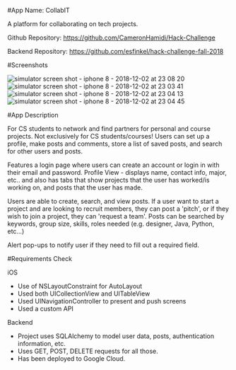 #App Name: CollabIT

A platform for collaborating on tech projects.

Github Repository: https://github.com/CameronHamidi/Hack-Challenge

Backend Repository: https://github.com/esfinkel/hack-challenge-fall-2018

#Screenshots

![simulator screen shot - iphone 8 - 2018-12-02 at 23 08 20](https://user-images.githubusercontent.com/45296452/49352759-a390e500-f687-11e8-805f-41b270608ea6.png)
![simulator screen shot - iphone 8 - 2018-12-02 at 23 03 41](https://user-images.githubusercontent.com/45296452/49352765-adb2e380-f687-11e8-9d5e-e125847ca549.png)
![simulator screen shot - iphone 8 - 2018-12-02 at 23 04 13](https://user-images.githubusercontent.com/45296452/49352766-b0add400-f687-11e8-99e6-4089214e6c5a.png)
![simulator screen shot - iphone 8 - 2018-12-02 at 23 04 45](https://user-images.githubusercontent.com/45296452/49352771-b5728800-f687-11e8-8eb2-e282abcae885.png)


#App Description

For CS students to network and find partners for personal and course projects. Not exclusively for CS students/courses! Users can set up a profile, make posts and comments, store a list of saved posts, and search for other users and posts.

Features a login page where users can create an account or login in with their email and password.
Profile View - displays name, contact info, major, etc.. and also has tabs that show projects that the user has worked/is working on, and posts that the user has made.

Users are able to create, search, and view posts. If a user want to start a project and are looking to recruit members, they can post a 'pitch', or if they wish to join a project, they can 'request a team'.
Posts can be searched by keywords, group size, skills, roles needed (e.g. designer, Java, Python, etc…)

Alert pop-ups to notify user if they need to fill out a required field.


#Requirements Check

iOS
- Use of NSLayoutConstraint for AutoLayout
- Used both UICollectionView and UITableView
- Used UINavigationController to present and push screens
- Used a custom API

Backend
- Project uses SQLAlchemy to model user data, posts, authentication information, etc.
- Uses GET, POST, DELETE requests for all those.
- Has been deployed to Google Cloud.
